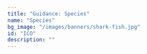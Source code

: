 ```yaml
---
title: "Guidance: Species"
name: "Species"
bg_image: "/images/banners/shark-fish.jpg"
id: "ICO"
description: ""
---
```

